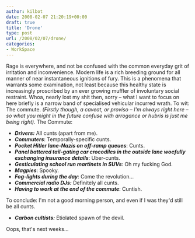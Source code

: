 ```yaml
---
author: kilbot
date: 2008-02-07 21:20:19+00:00
draft: true
title: 'Drone'
type: post
url: /2008/02/07/drone/
categories:
- WorkSpace
---
```


Rage is everywhere, and not be confused with the common everyday grit of irritation and inconvenience. Modern life is a rich breeding ground for all manner of near instantaneous ignitions of fury. This is a phenomena that warrants some examination, not least because this healthy state is increasingly proscribed by an ever growing muffler of involuntary social restraint. Whoa, nearly lost my shit then, sorry – what I want to focus on here briefly is a narrow band of specialised vehicular incurred wrath. To wit: The commute. *(Firstly though, a caveat, or proviso – I'm always right here – so what you might in the future confuse with arrogance or hubris is just me being right).* The Commute:

- ***Drivers:*** All cunts (apart from me).
- ***Commuters***: Temporally-specific cunts.
- ***Pocket Hitler lane-Nazis on off-ramp queues***: Cunts.
- ***Panel battered tail-gating car crocodiles in the outside lane woefully exchanging insurance details***: Uber-cunts.
- ***Gesticulating school run martinets in SUVs***: Oh my fucking God.
- ***Magpies***: Spooky.
- ***Fog-lights during the day***: Come the revolution...
- ***Commercial radio DJs:*** Definitely all cunts.
- ***Having to work at the end of the commute***: Cuntish.

To conclude: I'm not a good morning person, and even if I was they'd still be all cunts.

- ***Carbon cultists:*** Etiolated spawn of the devil.

Oops, that's next weeks...
